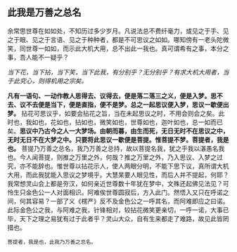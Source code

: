 ## 此我是万善之总名

余常思世尊在如如处，不知历过多少岁月。凡说法总不费纤毫力，或见之于手、见之于眼、见之于言语、见之于种种者，都是不可思议之如如。哪知傍有一老头陀微笑，同世尊一如如，而示此大机大用，总不出此一我也。真可谓希有之事，本分之事，吾人能不一疑乎？

*当下花，当下拈，当下笑，当下此我，有分别乎？无分别乎？有求大机大用者，当于此究心，则得机用之宗矣。*

 __凡有一语句、一动作教人思得去、议得去，便是落二落三之义，便是入梦。思不去、议不去便是当下，便是直指，便不是梦。总之一起思议便入梦，思议一歇便出梦。__ 拈花可思议乎，如要会拈花之旨，当在未起思议之时，不用会则会之矣。此时也，我如也，花如也，拈如也，微笑如也，世尊如也，迦叶如也，总一如而已矣。__思议中乃古今之人一大梦场。由朝而暮，由生而死，无日无时不在思议之中，无时无日不在大梦之中。只要将此思议一歇便是菩提。惟菩提不梦。菩提者，我是也。__ 菩提乃万善之总名，我乃万善之总持，故以菩提名我，犹之乎我以湛愚名我也。今人闻菩提，则推之万里之外，何哉？推之万里之外，乃入思议、入梦之过究，亦不能辞也。惟世尊以拈花示人，使人两眼分明，不能下思下议，真所谓大机大用，而此我犹能入思议之梦境乎。大慧杲要人眼见性，而后人并不提起，何耶？我常想灵山会上都是夯汉，如何亲近世尊数十年犹在梦中，文殊还起佛见法见？可怜生只金色公一人对面相识。阿难俟世尊圆寂后，方入此门。然悟入又只在呼诺之间，何其容易？一部了义《楞严》反不及金色公之一呼其名，而阿难即应之曰诺。此际金色公之我，与阿难之我，针锋相对，较拈花微笑更亲切，一呼一诺，大事已毕，天下之理之易犹有过于此者乎？灵山大众，自有生来都走了难路，故见此皆罔措也。

```yang
菩提者，我是也，此我乃万善之总名。
```
